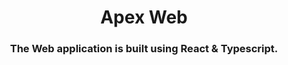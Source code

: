 <h1 align="center">Apex Web</h1>
<h3 align="center">The Web application is built using React & Typescript.</h3>